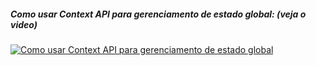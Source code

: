 ##### Como usar Context API para gerenciamento de estado global: (veja o video)

[![Como usar Context API para gerenciamento de estado global](https://img.youtube.com/vi/zGdZHbr_eZc/0.jpg)](https://youtu.be/zGdZHbr_eZc "Como usar Context API para gerenciamento de estado global")
